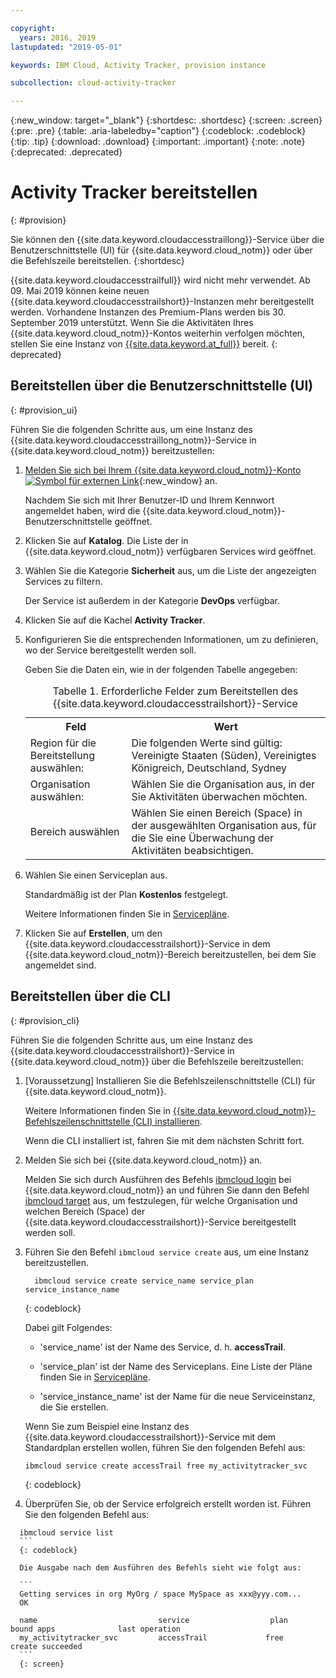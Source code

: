 ```yaml
---

copyright:
  years: 2016, 2019
lastupdated: "2019-05-01"

keywords: IBM Cloud, Activity Tracker, provision instance

subcollection: cloud-activity-tracker

---
```


{:new_window: target="_blank"}
{:shortdesc: .shortdesc}
{:screen: .screen}
{:pre: .pre}
{:table: .aria-labeledby="caption"}
{:codeblock: .codeblock}
{:tip: .tip}
{:download: .download}
{:important: .important}
{:note: .note}
{:deprecated: .deprecated}


# Activity Tracker bereitstellen
{: #provision}

Sie können den {{site.data.keyword.cloudaccesstraillong}}-Service über die Benutzerschnittstelle (UI) für {{site.data.keyword.cloud_notm}} oder über die Befehlszeile bereitstellen.
{:shortdesc}

{{site.data.keyword.cloudaccesstrailfull}} wird nicht mehr verwendet. Ab 09. Mai 2019 können keine neuen {{site.data.keyword.cloudaccesstrailshort}}-Instanzen mehr bereitgestellt werden. Vorhandene Instanzen des Premium-Plans werden bis 30. September 2019 unterstützt. Wenn Sie die Aktivitäten Ihres {{site.data.keyword.cloud_notm}}-Kontos weiterhin verfolgen möchten, stellen Sie eine Instanz von [{{site.data.keyword.at_full}}](/docs/services/Activity-Tracker-with-LogDNA?topic=logdnaat-getting-started#getting-started) bereit.
{: deprecated}

## Bereitstellen über die Benutzerschnittstelle (UI)
{: #provision_ui}

Führen Sie die folgenden Schritte aus, um eine Instanz des {{site.data.keyword.cloudaccesstraillong_notm}}-Service in {{site.data.keyword.cloud_notm}} bereitzustellen:

1. [Melden Sie sich bei Ihrem {{site.data.keyword.cloud_notm}}-Konto ![Symbol für externen Link](../../icons/launch-glyph.svg "Symbol für externen Link")](https://cloud.ibm.com/login){:new_window} an.
    
	Nachdem Sie sich mit Ihrer Benutzer-ID und Ihrem Kennwort angemeldet haben, wird die {{site.data.keyword.cloud_notm}}-Benutzerschnittstelle geöffnet.

2. Klicken Sie auf **Katalog**. Die Liste der in {{site.data.keyword.cloud_notm}} verfügbaren Services wird geöffnet.

3. Wählen Sie die Kategorie **Sicherheit** aus, um die Liste der angezeigten Services zu filtern.

    Der Service ist außerdem in der Kategorie **DevOps** verfügbar.

4. Klicken Sie auf die Kachel **Activity Tracker**.

5. Konfigurieren Sie die entsprechenden Informationen, um zu definieren, wo der Service bereitgestellt werden soll. 

    Geben Sie die Daten ein, wie in der folgenden Tabelle angegeben: 

    <table>
	  <caption>Tabelle 1. Erforderliche Felder zum Bereitstellen des {{site.data.keyword.cloudaccesstrailshort}}-Service</caption>
	  <tr>
	    <th>Feld</th>
		<th>Wert</th>
	  </tr>
	  <tr>
	    <td>Region für die Bereitstellung auswählen:</td>
		<td>Die folgenden Werte sind gültig: Vereinigte Staaten (Süden), Vereinigtes Königreich, Deutschland, Sydney</td>
	  </tr>
	  <tr>
	    <td>Organisation auswählen:</td>
		<td>Wählen Sie die Organisation aus, in der Sie Aktivitäten überwachen möchten.</td>
	  </tr>
	  <tr>
	    <td>Bereich auswählen</td>
		<td>Wählen Sie einen Bereich (Space) in der ausgewählten Organisation aus, für die Sie eine Überwachung der Aktivitäten beabsichtigen.</td>
	  </tr>
	</table>

6. Wählen Sie einen Serviceplan aus. 

    Standardmäßig ist der Plan **Kostenlos** festgelegt.

    Weitere Informationen finden Sie in [Servicepläne](/docs/services/cloud-activity-tracker/how-to?topic=cloud-activity-tracker-change_plan#change_plan).
	
7. Klicken Sie auf **Erstellen**, um den {{site.data.keyword.cloudaccesstrailshort}}-Service in dem {{site.data.keyword.cloud_notm}}-Bereich bereitzustellen, bei dem Sie angemeldet sind.
  
 

## Bereitstellen über die CLI
{: #provision_cli}

Führen Sie die folgenden Schritte aus, um eine Instanz des {{site.data.keyword.cloudaccesstrailshort}}-Service in {{site.data.keyword.cloud_notm}} über die Befehlszeile bereitzustellen:

1. [Voraussetzung] Installieren Sie die Befehlszeilenschnittstelle (CLI) für {{site.data.keyword.cloud_notm}}.

   Weitere Informationen finden Sie in [{{site.data.keyword.cloud_notm}}-Befehlszeilenschnittstelle (CLI) installieren](/docs/cli?topic=cloud-cli-ibmcloud-cli#ibmcloud-cli).
   
   Wenn die CLI installiert ist, fahren Sie mit dem nächsten Schritt fort.
    
2. Melden Sie sich bei {{site.data.keyword.cloud_notm}} an. 

    Melden Sie sich durch Ausführen des Befehls [ibmcloud login](/docs/cli/reference/ibmcloud?topic=cloud-cli-ibmcloud_cli#ibmcloud_login) bei {{site.data.keyword.cloud_notm}} an und führen Sie dann den Befehl [ibmcloud target](/docs/cli/reference/ibmcloud?topic=cloud-cli-ibmcloud_cli#ibmcloud_target) aus, um festzulegen, für welche Organisation und welchen Bereich (Space) der {{site.data.keyword.cloudaccesstrailshort}}-Service bereitgestellt werden soll.
	
3. Führen Sie den Befehl `ibmcloud service create` aus, um eine Instanz bereitzustellen.

    ```
	  ibmcloud service create service_name service_plan service_instance_name
    ```
	  {: codeblock}
	
	  Dabei gilt Folgendes:
	
	  * 'service_name' ist der Name des Service, d. h. **accessTrail**.

	  * 'service_plan' ist der Name des Serviceplans. Eine Liste der Pläne finden Sie in [Servicepläne](/docs/services/cloud-activity-tracker/how-to?topic=cloud-activity-tracker-change_plan#change_plan).

	  * 'service_instance_name' ist der Name für die neue Serviceinstanz, die Sie erstellen.

	  Wenn Sie zum Beispiel eine Instanz des {{site.data.keyword.cloudaccesstrailshort}}-Service mit dem Standardplan erstellen wollen, führen Sie den folgenden Befehl aus:
	
	  ```
	  ibmcloud service create accessTrail free my_activitytracker_svc
	  ```
	  {: codeblock}
	
4. Überprüfen Sie, ob der Service erfolgreich erstellt worden ist. Führen Sie den folgenden Befehl aus:

  ```	
	ibmcloud service list
	```
	{: codeblock}
	
	Die Ausgabe nach dem Ausführen des Befehls sieht wie folgt aus:
	
	```
    Getting services in org MyOrg / space MySpace as xxx@yyy.com...
    OK
    
    name                           service                  plan                   bound apps              last operation
    my_activitytracker_svc         accessTrail             free                                            create succeeded
	```
	{: screen}

	




